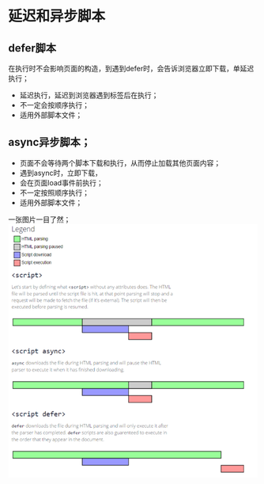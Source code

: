 # 延迟和异步脚本

## defer脚本
在执行时不会影响页面的构造，到遇到defer时，会告诉浏览器立即下载，单延迟执行；
- 延迟执行，延迟到浏览器遇到</html>标签后在执行；
- 不一定会按顺序执行；
- 适用外部脚本文件；

## async异步脚本；
- 页面不会等待两个脚本下载和执行，从而停止加载其他页面内容；
- 遇到async时，立即下载，
- 会在页面load事件前执行；
- 不一定按照顺序执行；
- 适用外部脚本文件；

一张图片一目了然；
![在这里插入图片描述](https://github.com/Chenyating/Blogs/blob/master/img/defer%E5%BB%B6%E8%BF%9F%E5%8A%A0%E8%BD%BD-%E8%A7%A3%E6%9E%90%E5%88%B0html%E7%BB%93%E6%9D%9F%E5%90%8E%E5%86%8D%E6%89%A7%E8%A1%8C%E5%92%8Casync%E5%BC%82%E6%AD%A5%E5%8A%A0%E8%BD%BD-%E4%B8%8B%E8%BD%BD%E5%AE%8C%E5%B0%B1%E6%89%A7%E8%A1%8C.png)
